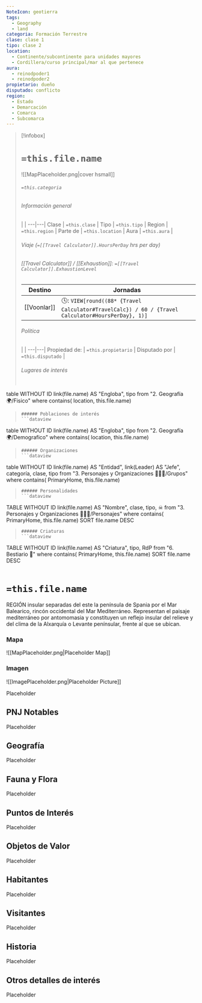 ```yaml
---
NoteIcon: geotierra
tags:
  - Geography 
  - land 
categoria: Formación Terrestre
clase: clase 1
tipo: clase 2
location: 
  - Continente/subcontinente para unidades mayores
  - Cordillera/curso principal/mar al que pertenece 
aura:
  - reinodpoder1
  - reinodpoder2
propietario: dueño
disputado: conflicto
region:
  - Estado 
  - Demarcación
  - Comarca
  - Subcomarca
---
```


> [!infobox]
> # `=this.file.name`
> ![[MapPlaceholder.png|cover hsmall]]
> ###### `=this.categoria` 
> ###### Información general
>  |   |
> ---|---|
> Clase | `=this.clase` |
> Tipo | `=this.tipo` |
> Region | `=this.region` |
> Parte de | `=this.location` |
> Aura | `=this.aura`  |
> ###### Viaje (`=[[Travel Calculator]].HoursPerDay` hrs per day)
> ###### [[Travel Calculator]]  / [[Exhaustion]]:  `=[[Travel Calculator]].ExhaustionLevel`
> Destino |  Jornadas  |
> ---|---|
> [[Voonlar]] | 🕓: `VIEW[round((88* {Travel Calculator#TravelCalc}) / 60 / {Travel Calculator#HoursPerDay}, 1)]`      |
> ###### Politica
>  |   |
> ---|---|
> Propiedad de: | `=this.propietario` |
> Disputado por | `=this.disputado` |
>###### Lugares de interés
> ```dataview
table WITHOUT ID link(file.name) AS "Engloba",  tipo
from "2. Geografía 🌍/Fisico"
where contains( location, this.file.name)
>```
>###### Poblaciones de interés
> ```dataview
table WITHOUT ID link(file.name) AS "Engloba",  tipo
from "2. Geografía 🌍/Demografico"
where contains( location, this.file.name)
>```
>###### Organizaciones
> ```dataview
table WITHOUT ID link(file.name) AS "Entidad", link(Leader) AS "Jefe", categoría, clase, tipo
from "3. Personajes y Organizaciones 🧑‍🤝‍🧑/Grupos"
where contains( PrimaryHome, this.file.name)
>```
>###### Personalidades 
>```dataview
TABLE WITHOUT ID link(file.name) AS "Nombre", clase, tipo, ☠
from "3. Personajes y Organizaciones 🧑‍🤝‍🧑/Personajes"
where contains( PrimaryHome, this.file.name)
SORT file.name DESC
>```
>###### Criaturas
> ```dataview
TABLE WITHOUT ID link(file.name) AS "Criatura", tipo, RdP
from "6. Bestiario 🐉"
where contains( PrimaryHome, this.file.name)
SORT file.name DESC
>```


# `=this.file.name`
 <section class="wa-section main-content"><p><span class="dropcap">R</span>EGIÓN insular separadas del este la península de <span class="article-link article-explorer-link entity-link wa-link" data-article-privacy="public" data-article-id="5ff3ea64-57a9-4e12-8823-322e90f3be82" data-template-type="location" data-article="5ff3ea64-57a9-4e12-8823-322e90f3be82">Spania</span> por el <span data-article-privacy="private" data-article-id="eb8b2bb8-a39f-428c-a0d8-e712c7e7f7e7" data-template-type="location" class="private-article article-unlinked entity-link wa-link">Mar Balearico</span>, rincón occidental del Mar <span class="article-link article-explorer-link entity-link wa-link" data-article-privacy="public" data-article-id="d5fcc32b-3357-47d2-a54c-a93f41ebdefe" data-template-type="location" data-article="d5fcc32b-3357-47d2-a54c-a93f41ebdefe">Mediterráneo</span>. Representan el paisaje mediterráneo por antomomasia y constituyen un reflejo insular del relieve y del clima de la <span class="article-link article-explorer-link entity-link wa-link" data-article-privacy="public" data-article-id="b394bc12-6701-4545-bca3-e34bad91e82b" data-template-type="location" data-article="b394bc12-6701-4545-bca3-e34bad91e82b">Alxarquía</span> o Levante penínsular, frente al que se ubican.</p></section>   

### Mapa
![[MapPlaceholder.png|Placeholder Map]]

### Imagen
![[ImagePlaceholder.png|Placeholder Picture]]

Placeholder

## PNJ Notables
Placeholder

## Geografía
Placeholder

## Fauna y Flora
Placeholder

## Puntos de Interés
Placeholder

## Objetos de Valor
Placeholder

## Habitantes
Placeholder

## Visitantes
Placeholder

## Historia
Placeholder

## Otros detalles de interés
Placeholder

